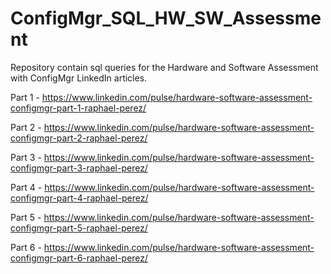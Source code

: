# ConfigMgr_SQL_HW_SW_Assessment
Repository contain sql queries for the Hardware and Software Assessment with ConfigMgr LinkedIn articles.

Part 1 - https://www.linkedin.com/pulse/hardware-software-assessment-configmgr-part-1-raphael-perez/

Part 2 - https://www.linkedin.com/pulse/hardware-software-assessment-configmgr-part-2-raphael-perez/

Part 3 - https://www.linkedin.com/pulse/hardware-software-assessment-configmgr-part-3-raphael-perez/

Part 4 - https://www.linkedin.com/pulse/hardware-software-assessment-configmgr-part-4-raphael-perez/

Part 5 - https://www.linkedin.com/pulse/hardware-software-assessment-configmgr-part-5-raphael-perez/

Part 6 - https://www.linkedin.com/pulse/hardware-software-assessment-configmgr-part-6-raphael-perez/
